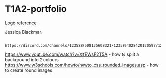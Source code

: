 # T1A2-portfolio

Logo reference 

   <div class="panel">
            </div>
        <div class="logo">
            <p>
                <span>Jessica</span>
                <span>Blackman</span>
            </p>

            https://discord.com/channels/1235887508135608321/1235894028420120597/1241590584699912294


https://www.youtube.com/watch?v=XIfEWsF2T5A - how to split a background into 2 colours
https://www.w3schools.com/howto/howto_css_rounded_images.asp - how to create round images